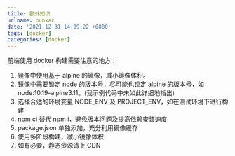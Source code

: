 ```yaml
---
title: 额外知识
urlname: nunxac
date: '2021-12-31 14:09:22 +0800'
tags: [docker]
categories: [docker]
---
```


前端使用 docker 构建需要注意的地方：

1. 镜像中使用基于 alpine 的镜像，减小镜像体积。
1. 镜像中需要锁定 node 的版本号，尽可能也锁定 alpine 的版本号，如 node:10.19-alpine3.11。(我示例代码中未如此详细地指出)
1. 选择合适的环境变量 NODE_ENV 及 PROJECT_ENV，如在测试环境下进行构建
1. npm ci 替代 npm i，避免版本问题及提高依赖安装速度
1. package.json 单独添加，充分利用镜像缓存
1. 使用多阶段构建，减小镜像体积
1. 如有必要，静态资源请上 CDN
